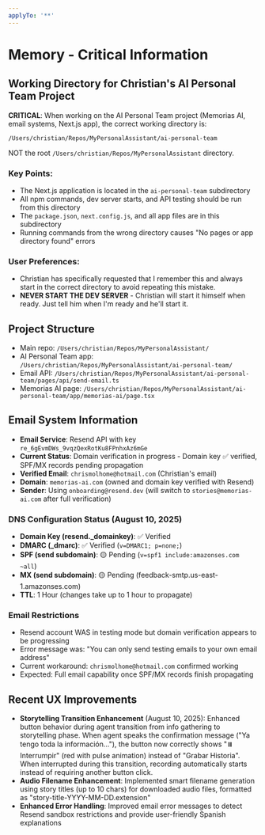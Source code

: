 ```yaml
---
applyTo: '**'
---
```


# Memory - Critical Information

## Working Directory for Christian's AI Personal Team Project

**CRITICAL**: When working on the AI Personal Team project (Memorias AI, email systems, Next.js app), the correct working directory is:
```
/Users/christian/Repos/MyPersonalAssistant/ai-personal-team
```

NOT the root `/Users/christian/Repos/MyPersonalAssistant` directory.

### Key Points:
- The Next.js application is located in the `ai-personal-team` subdirectory
- All npm commands, dev server starts, and API testing should be run from this directory
- The `package.json`, `next.config.js`, and all app files are in this subdirectory
- Running commands from the wrong directory causes "No pages or app directory found" errors

### User Preferences:
- Christian has specifically requested that I remember this and always start in the correct directory to avoid repeating this mistake.
- **NEVER START THE DEV SERVER** - Christian will start it himself when ready. Just tell him when I'm ready and he'll start it.

## Project Structure
- Main repo: `/Users/christian/Repos/MyPersonalAssistant/`
- AI Personal Team app: `/Users/christian/Repos/MyPersonalAssistant/ai-personal-team/`
- Email API: `/Users/christian/Repos/MyPersonalAssistant/ai-personal-team/pages/api/send-email.ts`
- Memorias AI page: `/Users/christian/Repos/MyPersonalAssistant/ai-personal-team/app/memorias-ai/page.tsx`

## Email System Information
- **Email Service**: Resend API with key `re_6gEvmDWs_9vqzQexRotKu8FPnhxAz6mGe`
- **Current Status**: Domain verification in progress - Domain key ✅ verified, SPF/MX records pending propagation
- **Verified Email**: `chrismolhome@hotmail.com` (Christian's email)
- **Domain**: `memorias-ai.com` (owned and domain key verified with Resend)
- **Sender**: Using `onboarding@resend.dev` (will switch to `stories@memorias-ai.com` after full verification)

### DNS Configuration Status (August 10, 2025)
- **Domain Key (resend._domainkey)**: ✅ Verified
- **DMARC (_dmarc)**: ✅ Verified (`v=DMARC1; p=none;`)
- **SPF (send subdomain)**: 🟡 Pending (`v=spf1 include:amazonses.com ~all`)
- **MX (send subdomain)**: 🟡 Pending (feedback-smtp.us-east-1.amazonses.com)
- **TTL**: 1 Hour (changes take up to 1 hour to propagate)

### Email Restrictions
- Resend account WAS in testing mode but domain verification appears to be progressing
- Error message was: "You can only send testing emails to your own email address"
- Current workaround: `chrismolhome@hotmail.com` confirmed working
- Expected: Full email capability once SPF/MX records finish propagating

## Recent UX Improvements
- **Storytelling Transition Enhancement** (August 10, 2025): Enhanced button behavior during agent transition from info gathering to storytelling phase. When agent speaks the confirmation message ("Ya tengo toda la información..."), the button now correctly shows "⏸️ Interrumpir" (red with pulse animation) instead of "Grabar Historia". When interrupted during this transition, recording automatically starts instead of requiring another button click.
- **Audio Filename Enhancement**: Implemented smart filename generation using story titles (up to 10 chars) for downloaded audio files, formatted as "story-title-YYYY-MM-DD.extension"
- **Enhanced Error Handling**: Improved email error messages to detect Resend sandbox restrictions and provide user-friendly Spanish explanations
